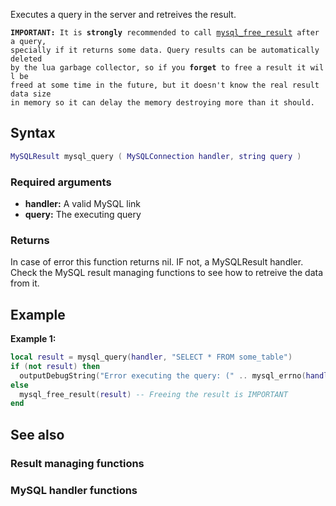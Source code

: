 <pageclass class="#AA7592" subcaption="MTA-MySQL Module"></pageclass>

Executes a query in the server and retreives the result.

**`IMPORTANT:`**` It is `**`strongly`**` recommended to call `[`mysql_free_result`](/docs/Modules/MTA-MySQL/mysql_free_result.md "wikilink")` after a query,`
`specially if it returns some data. Query results can be automatically deleted`
`by the lua garbage collector, so if you `**`forget`**` to free a result it will be`
`freed at some time in the future, but it doesn't know the real result data size`
`in memory so it can delay the memory destroying more than it should.`

Syntax
------

``` lua
MySQLResult mysql_query ( MySQLConnection handler, string query )
```

### Required arguments

-   **handler:** A valid MySQL link
-   **query:** The executing query

### Returns

In case of error this function returns nil. IF not, a MySQLResult handler. Check the MySQL result managing functions to see how to retreive the data from it.

Example
-------

**Example 1:**

``` lua
local result = mysql_query(handler, "SELECT * FROM some_table")
if (not result) then
  outputDebugString("Error executing the query: (" .. mysql_errno(handler) .. ") " .. mysql_error(handler))
else
  mysql_free_result(result) -- Freeing the result is IMPORTANT
end
```

See also
--------

### Result managing functions

### MySQL handler functions
